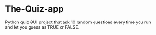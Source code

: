 # The-Quiz-app
Python  quiz GUI project that ask 10 random questions every time you run and let you guess as TRUE or FALSE. 
